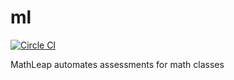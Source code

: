 # ml

[![Circle
CI](https://circleci.com/gh/gaye/ml.svg?style=svg&circle-token=bc8c39bb2e6121d7728ed1825a05697f6dd122c4)](https://circleci.com/gh/gaye/ml)

MathLeap automates assessments for math classes
